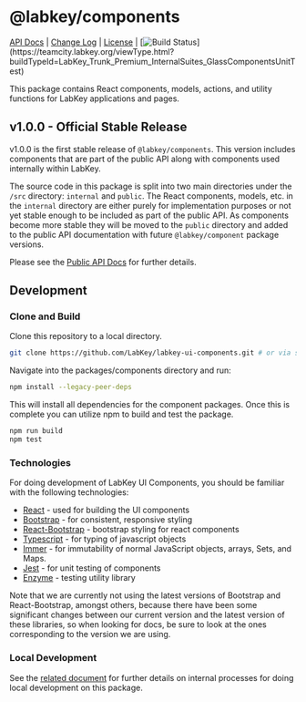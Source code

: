 # @labkey/components

[API Docs](./docs/public.md) | [Change Log](./releaseNotes/components.md) | [License](./LICENSE.txt) | [![Build Status](https://teamcity.labkey.org/app/rest/builds/buildType:(id:LabKey_Trunk_Premium_InternalSuites_GlassComponentsUnitTest)/statusIcon)](https://teamcity.labkey.org/viewType.html?buildTypeId=LabKey_Trunk_Premium_InternalSuites_GlassComponentsUnitTest)

This package contains React components, models, actions, and utility functions for LabKey applications and pages.

## v1.0.0 - Official Stable Release
v1.0.0 is the first stable release of `@labkey/components`. This version includes components that are part of the public
API along with components used internally within LabKey.

The source code in this package is split into two main directories under the `/src` directory: `internal` and `public`.
The React components, models, etc. in the `internal` directory are either purely for implementation purposes or not yet
stable enough to be included as part of the public API. As components become more stable they will be moved to the
`public` directory and added to the public API documentation with future `@labkey/component` package versions.

Please see the [Public API Docs](./docs/public.md) for further details.

## Development

### Clone and Build

Clone this repository to a local directory.

```sh
git clone https://github.com/LabKey/labkey-ui-components.git # or via ssh
```

Navigate into the packages/components directory and run:

```sh
npm install --legacy-peer-deps
```

This will install all dependencies for the component packages.
Once this is complete you can utilize npm to build and test the package.

```sh
npm run build
npm test
```

### Technologies
For doing development of LabKey UI Components, you should be familiar with the following technologies:
* [React](https://reactjs.org/) - used for building the UI components
* [Bootstrap](https://getbootstrap.com/docs/3.4/) - for consistent, responsive styling
* [React-Bootstrap](https://5c507d49471426000887a6a7--react-bootstrap.netlify.com/) - bootstrap styling for react components
* [Typescript](https://www.typescriptlang.org/docs/home.html) - for typing of javascript objects
* [Immer](https://immerjs.github.io/immer/docs/introduction) - for immutability of normal JavaScript objects, arrays, Sets, and Maps.
* [Jest](https://jestjs.io/docs/en/getting-started.html) - for unit testing of components
* [Enzyme](https://airbnb.io/enzyme/) - testing utility library

Note that we are currently not using the latest versions of Bootstrap and React-Bootstrap, amongst others, because there
have been some significant changes between our current version and the latest version of these libraries, so when looking for docs,
be sure to look at the ones corresponding to the version we are using.

### Local Development

See the [related document](./docs/localDev.md) for further details on internal processes for doing local
development on this package.
